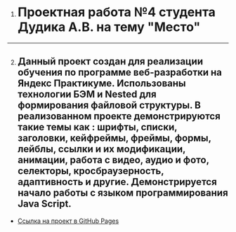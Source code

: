1. # **Проектная работа №4 студента Дудика А.В. на тему "Место"**
----
2. ## Данный проект создан для реализации обучения по программе веб-разработки на Яндекс Практикуме. Использованы технологии БЭМ и Nested для формирования файловой структуры. В реализованном проекте демонстрируются такие темы как : шрифты, списки, заголовки, кейфреймы, фреймы, формы, лейблы, ссылки и их модификации, анимации, работа с видео, аудио и фото, селекторы, кросбраузерность, адаптивность и другие. Демонстрируется начало работы с языком программирования Java Script. 

* [Ссылка на проект в GitHub Pages](https://aleksandrdudik.github.io/mesto/index.html)